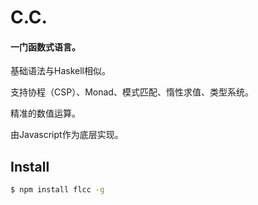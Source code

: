 # C.C.
#### 一门函数式语言。
<p>基础语法与Haskell相似。</p>
<p>支持协程（CSP）、Monad、模式匹配、惰性求值、类型系统。</p>
<p>精准的数值运算。</p>

由Javascript作为底层实现。

## Install
```bash
$ npm install flcc -g
```